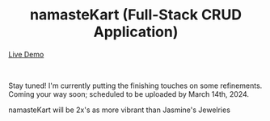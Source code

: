 <div align="center">
  <h1>namasteKart (Full-Stack CRUD Application)</h1>
</div>

[Live Demo](https://jasminesjewelries-mohammed-design.netlify.app)

<br>

Stay tuned! I'm currently putting the finishing touches on some refinements. Coming your way soon; scheduled to be uploaded by March 14th, 2024.

namasteKart will be 2x's as more vibrant than Jasmine's Jewelries
